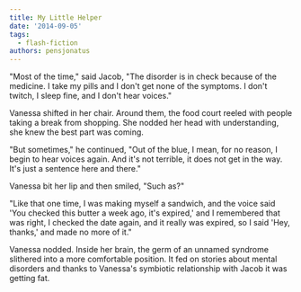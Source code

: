 ```yaml
---
title: My Little Helper
date: '2014-09-05'
tags:
  - flash-fiction
authors: pensjonatus
---
```


"Most of the time," said Jacob, "The disorder is in check because of the
medicine. I take my pills and I don't get none of the symptoms. I don't twitch,
I sleep fine, and I don't hear voices."

<!-- truncate -->

Vanessa shifted in her chair. Around them, the food court reeled with people
taking a break from shopping. She nodded her head with understanding, she knew
the best part was coming.

"But sometimes," he continued, "Out of the blue, I mean, for no reason, I begin
to hear voices again. And it's not terrible, it does not get in the way. It's
just a sentence here and there."

Vanessa bit her lip and then smiled, "Such as?"

"Like that one time, I was making myself a sandwich, and the voice said 'You
checked this butter a week ago, it's expired,' and I remembered that was right,
I checked the date again, and it really was expired, so I said 'Hey, thanks,'
and made no more of it."

Vanessa nodded. Inside her brain, the germ of an unnamed syndrome slithered into
a more comfortable position. It fed on stories about mental disorders and thanks
to Vanessa's symbiotic relationship with Jacob it was getting fat.
